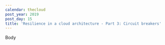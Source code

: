 ```yaml
---
calendar: thecloud
post_year: 2019
post_day: 15
title: 'Resilience in a cloud architecture - Part 3: Circuit breakers'
---
```

Body
